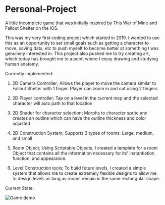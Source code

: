 # Personal-Project
A little incomplete game that was initially inspired by This War of Mine and Fallout Shelter on the IOS.

This was my very first coding project which started in 2019. I wanted to use this as an opportunity to set small goals such as getting a character to move, saving data, etc to push myself to become better at something I was genuinely interested in. This project also pushed me to try creating art, which today has brought me to a point where I enjoy drawing and studying human anatomy.

Currently implemented:
1) 2D Camera Controller; Allows the player to move the camera similar to Fallout Shelter with 1 finger. Player can zoom in and out using 2 fingers. 

2) 2D Player controller; Tap on a level in the current map and the selected character will auto path to that location.

3) 2D Shader for character selection; Morphs to character sprite and creates an outline which can have the outline thickness and color adjusted

4) 2D Construction System; Supports 3 types of rooms: Large, medium, and small

5) Room Object; Using Scriptable Objects, I created a template for a room Object that contains all the information necessary for its' instantiation, function, and   appearance.

6) Level Construction tools; To build future levels, I created a simple system that allows me to create extremely flexible designs to allow me to design levels as long as rooms remain in the same rectangular shape.


Current State:

![Game demo](https://user-images.githubusercontent.com/57662868/200647167-cc4fae6c-4943-4327-b6b1-19b8067ecf5e.gif)
